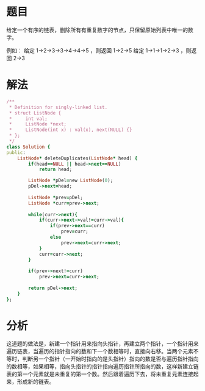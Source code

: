 # 题目
给定一个有序的链表，删除所有有重复数字的节点，只保留原始列表中唯一的数字。

例如：
给定 1->2->3->3->4->4->5 ，则返回 1->2->5
给定 1->1->1->2->3 ，则返回 2->3
# 解法

```ruby
/**
 * Definition for singly-linked list.
 * struct ListNode {
 *     int val;
 *     ListNode *next;
 *     ListNode(int x) : val(x), next(NULL) {}
 * };
 */
class Solution {
public:
    ListNode* deleteDuplicates(ListNode* head) {
        if(head==NULL || head->next==NULL)
            return head;

        ListNode *pDel=new ListNode(0);
        pDel->next=head;
        
        ListNode *prev=pDel;
        ListNode *curr=prev->next;
        
        while(curr->next){
            if(curr->next->val!=curr->val){
                if(prev->next==curr)
                    prev=curr;
                else
                    prev->next=curr->next;
            }
            curr=curr->next;
        }
        
        if(prev->next!=curr)
            prev->next=curr->next;
        
        return pDel->next;
    }
};

```
# 分析
这道题的做法是，新建一个指针用来指向头指针，再建立两个指针，一个指针用来遍历链表，当遍历的指针指向的数和下一个数相等时，直接向右移。当两个元素不等时，判断另一个指针（一开始时指向的是头指针）指向的数是否与遍历指针指向的数相等，如果相等，指向头指针的指针指向遍历指针所指向的数，这样新建立链表的第一个元素就是未重复的第一个数。然后跟着遍历下去，将未重复元素连接起来，形成新的链表。
